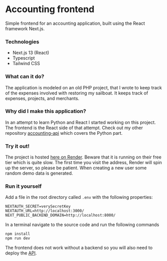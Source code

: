 # Accounting frontend
Simple frontend for an accounting application, built using the React framework Next.js.

### Technologies
- Next.js 13 (React)
- Typescript
- Tailwind CSS

### What can it do?
The application is modeled on an old PHP project, that I wrote to keep track of the expenses involved with restoring my sailboat. It keeps track of expenses, projects, and merchants.

### Why did I make this application?
In an attempt to learn Python and React I started working on this project. The frontend is the React side of that attempt. Check out my other repository [accounting-api](https://github.com/FrederikNorlyk/accounting-api) which covers the Python part.

### Try it out!
The project is hosted [here on Render](https://accounting-react-frontend.onrender.com/). Beware that it is running on their free tier which is quite slow. The first time you visit the address, Render will spin up the server, so please be patient. When creating a new user some random demo data is generated.

### Run it yourself ###
Add a file in the root directory called <code>.env</code> with the following properties:
```
NEXTAUTH_SECRET=verySecretKey
NEXTAUTH_URL=http://localhost:3000/
NEXT_PUBLIC_BACKEND_DOMAIN=http://localhost:8000/
```

In a terminal navigate to the source code and run the following commands
```
npm install
npm run dev
```
The frontend does not work without a backend so you will also need to deploy the [API](https://github.com/FrederikNorlyk/accounting-api).
